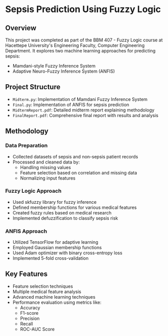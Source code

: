# Sepsis Prediction Using Fuzzy Logic

## Overview
This project was completed as part of the BBM 407 - Fuzzy Logic course at Hacettepe University's Engineering Faculty, Computer Engineering Department. It explores two machine learning approaches for predicting sepsis:
- Mamdani-style Fuzzy Inference System
- Adaptive Neuro-Fuzzy Inference System (ANFIS)

## Project Structure
- `Midterm.py`: Implementation of Mamdani Fuzzy Inference System
- `Final.py`: Implementation of ANFIS for sepsis prediction
- `MidtermReport.pdf`: Detailed midterm report explaining methodology
- `FinalReport.pdf`: Comprehensive final report with results and analysis

## Methodology

### Data Preparation
- Collected datasets of sepsis and non-sepsis patient records
- Processed and cleaned data by:
  - Handling missing values
  - Feature selection based on correlation and missing data
  - Normalizing input features

### Fuzzy Logic Approach
- Used skfuzzy library for fuzzy inference
- Defined membership functions for various medical features
- Created fuzzy rules based on medical research
- Implemented defuzzification to classify sepsis risk

### ANFIS Approach
- Utilized TensorFlow for adaptive learning
- Employed Gaussian membership functions
- Used Adam optimizer with binary cross-entropy loss
- Implemented 5-fold cross-validation

## Key Features
- Feature selection techniques
- Multiple medical feature analysis
- Advanced machine learning techniques
- Performance evaluation using metrics like:
  - Accuracy
  - F1-score
  - Precision
  - Recall
  - ROC-AUC Score
